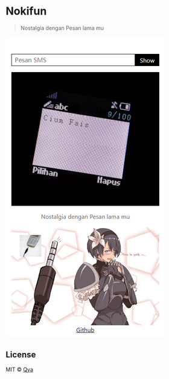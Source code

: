 # Nokifun

> Nostalgia dengan Pesan lama mu

![Screenshot](./img/screenshot.png)

## License

MIT © [Qya](https://fais.tech/)
